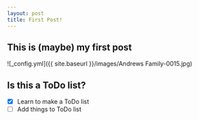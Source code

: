 ```yaml
---
layout: post
title: First Post!
---
```


## This is (maybe) my first post

![_config.yml]({{ site.baseurl }}/images/Andrews Family-0015.jpg)

## Is this a ToDo list?
- [x] Learn to make a ToDo list
- [ ] Add things to ToDo list
